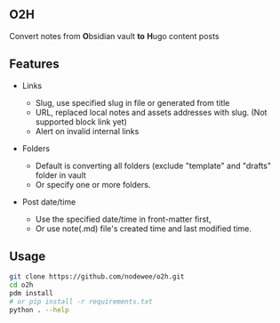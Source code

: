 ## O2H

Convert notes from **O**bsidian vault **to** **H**ugo content posts

## Features

- Links
  - Slug, use specified slug in file or generated from title
  - URL, replaced local notes and assets addresses with slug.
    (Not supported block link yet)
  - Alert on invalid internal links

- Folders
  - Default is converting all folders (exclude "template" and "drafts" folder in vault
  - Or specify one or more folders.

- Post date/time
  - Use the specified date/time in front-matter first,
  - Or use note(.md) file's created time and last modified time.

## Usage

```sh
git clone https://github.com/nodewee/o2h.git
cd o2h
pdm install
# or pip install -r requirements.txt
python . --help
```
